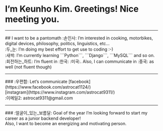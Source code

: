 # I’m Keunho Kim. Greetings! Nice meeting you.
<hr/>
## I want to be a pantomath
:손인사: I’m interested in cooking, motorbikes, digital devices, philosophy, politics, linguistics, etc...<br/>
:두_눈: I’m doing my best effort to get use to coding :-)<br/>
:새싹: I’m currently learning ```Python```, ```Django```, ```MySQL``` and so on.<br/>
:회전하는_하트:️ I’m fluent in :한국: :미국:. Also, I can communicate in :중국: as well (not fluent though)
<hr/>
### :우편함: Let’s communicate
[facebook](https://www.facebook.com/astrocat1124/)<br/>
[instagram](https://www.instagram.com/astrocat9311/)<br/>
:이메일2: astrocat9311@gmail.com
<hr/>
### :얼굴이_있는_보름달: Goal of the year
I’m looking forward to start my career as a junior backend developer!<br/>
Also, I want to become an energizing and motivating person.
